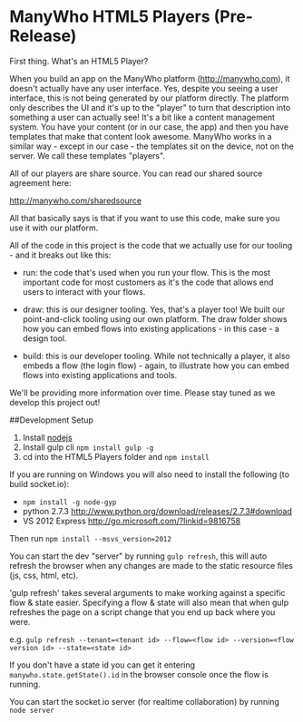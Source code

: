 ManyWho HTML5 Players (Pre-Release)
===================================

First thing. What's an HTML5 Player?

When you build an app on the ManyWho platform (http://manywho.com), it doesn't actually have any user interface. Yes, despite you seeing a user interface, this is not being generated by our platform directly.  The platform only describes the UI and it's up to the "player" to turn that description into something a user can actually see!  It's a bit like a content management system.  You have your content (or in our case, the app) and then you have templates that make that content look awesome.  ManyWho works in a similar way - except in our case - the templates sit on the device, not on the server.  We call these templates "players".

All of our players are share source.  You can read our shared source agreement here:

http://manywho.com/sharedsource

All that basically says is that if you want to use this code, make sure you use it with our platform.

All of the code in this project is the code that we actually use for our tooling - and it breaks out like this:

- run: the code that's used when you run your flow. This is the most important code for most customers as it's the code that allows end users to interact with your flows.

- draw: this is our designer tooling.  Yes, that's a player too! We built our point-and-click tooling using our own platform. The draw folder shows how you can embed flows into existing applications - in this case - a design tool.

- build: this is our developer tooling.  While not technically a player, it also embeds a flow (the login flow) - again, to illustrate how you can embed flows into existing applications and tools.

We'll be providing more information over time.  Please stay tuned as we develop this project out!

##Development Setup
1. Install [nodejs](http://nodejs.org/)
2. Install gulp cli `npm install gulp -g`
3. cd into the HTML5 Players folder and `npm install`

If you are running on Windows you will also need to install the following (to build socket.io):

- `npm install -g node-gyp`
- python 2.7.3 http://www.python.org/download/releases/2.7.3#download
- VS 2012 Express http://go.microsoft.com/?linkid=9816758

Then run `npm install --msvs_version=2012`

You can start the dev "server" by running `gulp refresh`, this will auto refresh the browser when any changes are made to the static resource files (js, css, html, etc).

'gulp refresh' takes several arguments to make working against a specific flow & state easier. Specifying a flow & state will also mean that when gulp refreshes
the page on a script change that you end up back where you were.

e.g. `gulp refresh --tenant=<tenant id> --flow=<flow id> --version=<flow version id> --state=<state id>`

If you don't have a state id you can get it entering `manywho.state.getState().id` in the browser console once the flow is running.

You can start the socket.io server (for realtime collaboration) by running `node server`
